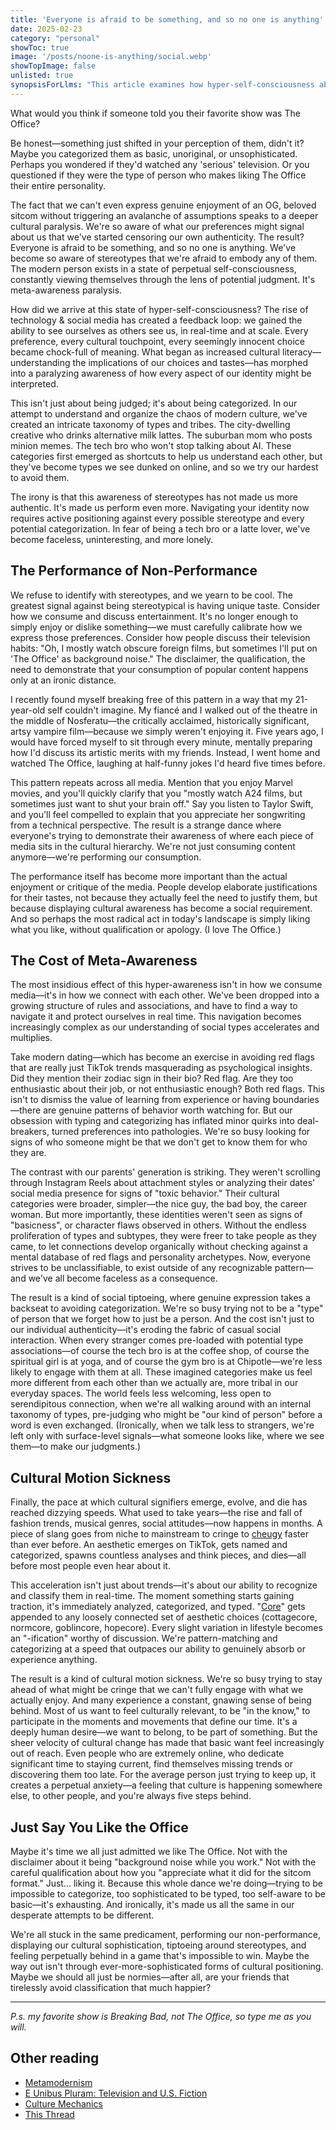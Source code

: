 ```yaml
---
title: 'Everyone is afraid to be something, and so no one is anything'
date: 2025-02-23
category: "personal"
showToc: true
image: '/posts/noone-is-anything/social.webp'
showTopImage: false
unlisted: true
synopsisForLlms: "This article examines how hyper-self-consciousness about cultural stereotypes has created a state of 'meta-awareness paralysis' in modern society. Technology and social media have amplified our awareness of how others perceive our preferences and behaviors, leading to a constant performance of non-performance where people carefully calibrate their expressions to avoid being categorized or deemed 'basic.' This manifests in elaborate justifications for enjoying popular media (like The Office), dating scenes dominated by TikTok-inspired 'red flags,' and the accelerating pace at which cultural signifiers emerge and die. Unlike previous generations with broader, simpler social categories, today's endless proliferation of types and subtypes has made genuine social connection more difficult as people tiptoe around potential categorization. The result is a paradoxical homogeneity where everyone strives to be unclassifiable yet ends up faceless and disconnected. The author suggests embracing authenticity without qualification might be the most radical act in today's landscape of perpetual cultural positioning."
---
```


What would you think if someone told you their favorite show was The Office?

Be honest—something just shifted in your perception of them, didn't it? Maybe you categorized them as basic, unoriginal, or unsophisticated. Perhaps you wondered if they'd watched any 'serious' television. Or you questioned if they were the type of person who makes liking The Office their entire personality.

The fact that we can't even express genuine enjoyment of an OG, beloved sitcom without triggering an avalanche of assumptions speaks to a deeper cultural paralysis. We're so aware of what our preferences might signal about us that we've started censoring our own authenticity. The result? Everyone is afraid to be something, and so no one is anything. We've become so aware of stereotypes that we're afraid to embody any of them. The modern person exists in a state of perpetual self-consciousness, constantly viewing themselves through the lens of potential judgment. It's meta-awareness paralysis.

How did we arrive at this state of hyper-self-consciousness? The rise of technology & social media has created a feedback loop: we gained the ability to see ourselves as others see us, in real-time and at scale. Every preference, every cultural touchpoint, every seemingly innocent choice became chock-full of meaning. What began as increased cultural literacy—understanding the implications of our choices and tastes—has morphed into a paralyzing awareness of how every aspect of our identity might be interpreted.

This isn't just about being judged; it's about being categorized. In our attempt to understand and organize the chaos of modern culture, we've created an intricate taxonomy of types and tribes. The city-dwelling creative who drinks alternative milk lattes. The suburban mom who posts minion memes. The tech bro who won't stop talking about AI. These categories first emerged as shortcuts to help us understand each other, but they've become types we see dunked on online, and so we try our hardest to avoid them.

The irony is that this awareness of stereotypes has not made us more authentic. It's made us perform even more. Navigating your identity now requires active positioning against every possible stereotype and every potential categorization. In fear of being a tech bro or a latte lover, we've become faceless, uninteresting, and more lonely.

## The Performance of Non-Performance

We refuse to identify with stereotypes, and we yearn to be cool. The greatest signal against being stereotypical is having unique taste. Consider how we consume and discuss entertainment. It's no longer enough to simply enjoy or dislike something—we must carefully calibrate how we express those preferences. Consider how people discuss their television habits: "Oh, I mostly watch obscure foreign films, but sometimes I'll put on 'The Office' as background noise." The disclaimer, the qualification, the need to demonstrate that your consumption of popular content happens only at an ironic distance.

I recently found myself breaking free of this pattern in a way that my 21-year-old self couldn't imagine. My fiancé and I walked out of the theatre in the middle of Nosferatu—the critically acclaimed, historically significant, artsy vampire film—because we simply weren't enjoying it. Five years ago, I would have forced myself to sit through every minute, mentally preparing how I'd discuss its artistic merits with my friends. Instead, I went home and watched The Office, laughing at half-funny jokes I'd heard five times before.

This pattern repeats across all media. Mention that you enjoy Marvel movies, and you'll quickly clarify that you "mostly watch A24 films, but sometimes just want to shut your brain off." Say you listen to Taylor Swift, and you'll feel compelled to explain that you appreciate her songwriting from a technical perspective. The result is a strange dance where everyone's trying to demonstrate their awareness of where each piece of media sits in the cultural hierarchy. We're not just consuming content anymore—we're performing our consumption.

The performance itself has become more important than the actual enjoyment or critique of the media. People develop elaborate justifications for their tastes, not because they actually feel the need to justify them, but because displaying cultural awareness has become a social requirement. And so perhaps the most radical act in today's landscape is simply liking what you like, without qualification or apology. (I love The Office.)

## The Cost of Meta-Awareness

The most insidious effect of this hyper-awareness isn't in how we consume media—it's in how we connect with each other. We've been dropped into a growing structure of rules and associations, and have to find a way to navigate it and protect ourselves in real time. This navigation becomes increasingly complex as our understanding of social types accelerates and multiplies.

Take modern dating—which has become an exercise in avoiding red flags that are really just TikTok trends masquerading as psychological insights. Did they mention their zodiac sign in their bio? Red flag. Are they too enthusiastic about their job, or not enthusiastic enough? Both red flags. This isn't to dismiss the value of learning from experience or having boundaries—there are genuine patterns of behavior worth watching for. But our obsession with typing and categorizing has inflated minor quirks into deal-breakers, turned preferences into pathologies. We're so busy looking for signs of who someone might be that we don't get to know them for who they are.

The contrast with our parents' generation is striking. They weren't scrolling through Instagram Reels about attachment styles or analyzing their dates' social media presence for signs of "toxic behavior." Their cultural categories were broader, simpler—the nice guy, the bad boy, the career woman. But more importantly, these identities weren't seen as signs of "basicness", or character flaws observed in others. Without the endless proliferation of types and subtypes, they were freer to take people as they came, to let connections develop organically without checking against a mental database of red flags and personality archetypes. Now, everyone strives to be unclassifiable, to exist outside of any recognizable pattern—and we've all become faceless as a consequence.

The result is a kind of social tiptoeing, where genuine expression takes a backseat to avoiding categorization. We're so busy trying not to be a "type" of person that we forget how to just be a person. And the cost isn't just to our individual authenticity—it's eroding the fabric of casual social interaction. When every stranger comes pre-loaded with potential type associations—of course the tech bro is at the coffee shop, of course the spiritual girl is at yoga, and of course the gym bro is at Chipotle—we're less likely to engage with them at all. These imagined categories make us feel more different from each other than we actually are, more tribal in our everyday spaces. The world feels less welcoming, less open to serendipitous connection, when we're all walking around with an internal taxonomy of types, pre-judging who might be "our kind of person" before a word is even exchanged. (Ironically, when we talk less to strangers, we're left only with surface-level signals—what someone looks like, where we see them—to make our judgments.)

## Cultural Motion Sickness

Finally, the pace at which cultural signifiers emerge, evolve, and die has reached dizzying speeds. What used to take years—the rise and fall of fashion trends, musical genres, social attitudes—now happens in months. A piece of slang goes from niche to mainstream to cringe to [cheugy](https://en.wikipedia.org/wiki/Cheugy) faster than ever before. An aesthetic emerges on TikTok, gets named and categorized, spawns countless analyses and think pieces, and dies—all before most people even hear about it.

This acceleration isn't just about trends—it's about our ability to recognize and classify them in real-time. The moment something starts gaining traction, it's immediately analyzed, categorized, and typed. "[Core](https://en.wikipedia.org/wiki/-core)" gets appended to any loosely connected set of aesthetic choices (cottagecore, normcore, goblincore, hopecore). Every slight variation in lifestyle becomes an "-ification" worthy of discussion. We're pattern-matching and categorizing at a speed that outpaces our ability to genuinely absorb or experience anything.

The result is a kind of cultural motion sickness. We're so busy trying to stay ahead of what might be cringe that we can't fully engage with what we actually enjoy. And many experience a constant, gnawing sense of being behind. Most of us want to feel culturally relevant, to be "in the know," to participate in the moments and movements that define our time. It's a deeply human desire—we want to belong, to be part of something. But the sheer velocity of cultural change has made that basic want feel increasingly out of reach. Even people who are extremely online, who dedicate significant time to staying current, find themselves missing trends or discovering them too late. For the average person just trying to keep up, it creates a perpetual anxiety—a feeling that culture is happening somewhere else, to other people, and you're always five steps behind.

## Just Say You Like the Office

Maybe it's time we all just admitted we like The Office. Not with the disclaimer about it being "background noise while you work." Not with the careful qualification about how you "appreciate what it did for the sitcom format." Just... liking it. Because this whole dance we're doing—trying to be impossible to categorize, too sophisticated to be typed, too self-aware to be basic—it's exhausting. And ironically, it's made us all the same in our desperate attempts to be different.

We're all stuck in the same predicament, performing our non-performance, displaying our cultural sophistication, tiptoeing around stereotypes, and feeling perpetually behind in a game that's impossible to win. Maybe the way out isn't through ever-more-sophisticated forms of cultural positioning. Maybe we should all just be normies—after all, are your friends that tirelessly avoid classification that much happier?

---

*P.s. my favorite show is Breaking Bad, not The Office, so type me as you will.*

## Other reading

- [Metamodernism](https://en.wikipedia.org/wiki/Metamodernism)
- [E Unibus Pluram: Television and U.S. Fiction](https://tayiabr.wordpress.com/2017/03/14/e-unibus-pluram-david-foster-wallace-1990/)
- [Culture Mechanics](https://www.depatterning.io/p/culture-mechanics)
- [This Thread](https://x.com/self_beware/status/1557895004072292352)